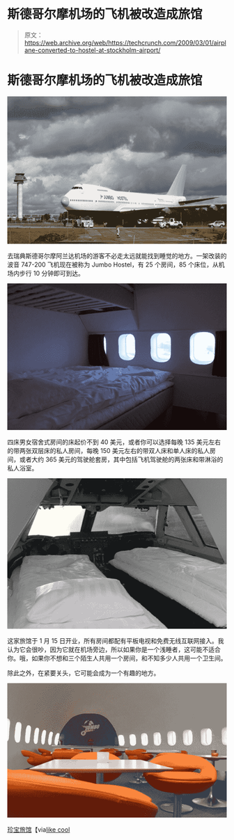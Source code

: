 # 斯德哥尔摩机场的飞机被改造成旅馆

> 原文：<https://web.archive.org/web/https://techcrunch.com/2009/03/01/airplane-converted-to-hostel-at-stockholm-airport/>

# 斯德哥尔摩机场的飞机被改造成旅馆

![SONY DSC](img/32f03aab8482d48e5e54b9bffa0388ae.png "SONY DSC")

去瑞典斯德哥尔摩阿兰达机场的游客不必走太远就能找到睡觉的地方。一架改装的波音 747-200 飞机现在被称为 Jumbo Hostel，有 25 个房间，85 个床位，从机场内步行 10 分钟即可到达。

![19292](img/0966dc76c396f8e75b3def25fab633f6.png "19292")

四床男女宿舍式房间的床起价不到 40 美元，或者你可以选择每晚 135 美元左右的带两张双层床的私人房间，每晚 150 美元左右的带双人床和单人床的私人房间，或者大约 365 美元的驾驶舱套房，其中包括飞机驾驶舱的两张床和带淋浴的私人浴室。

![19287](img/b7fa482256e5b53980982920ab9c4355.png "19287")

这家旅馆于 1 月 15 日开业，所有房间都配有平板电视和免费无线互联网接入。我认为它会很吵，因为它就在机场旁边，所以如果你是一个浅睡者，这可能不适合你。哦，如果你不想和三个陌生人共用一个房间，和不知多少人共用一个卫生间。

除此之外，在紧要关头，它可能会成为一个有趣的地方。

![19284](img/09464e7d6c8bab8bf91d820e59c7a6e8.png "19284")

[珍宝旅馆](https://web.archive.org/web/20230322160158/http://www.jumbohostel.com/)【via[like cool](https://web.archive.org/web/20230322160158/http://www.likecool.com/Jumbo_Jet_Hostel--Other--Home.html)